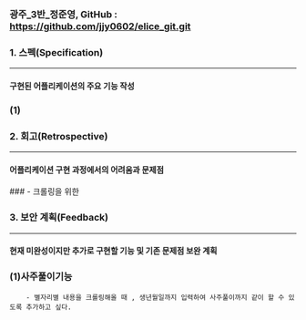 
### 광주_3반_정준영, GitHub : https://github.com/jjy0602/elice_git.git


### 1. 스펙(Specification)
---
<h4>구현된 어플리케이션의 주요 기능 작성</h4>

### (1)

### 2. 회고(Retrospective)
---
<h4>어플리케이션 구현 과정에서의 어려움과 문제점</h4>
###
      - 크롤링을 위한 

### 3. 보안 계획(Feedback)
---
<h4>현재 미완성이지만 추가로 구현할 기능 및 기존 문제점 보완 계획</h4>

### (1)사주풀이기능
        - 별자리별 내용을 크롤링해올 때 , 생년월일까지 입력하여 사주풀이까지 같이 할 수 있도록 추가하고 싶다.
